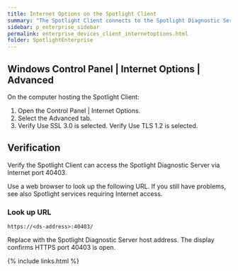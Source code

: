 ```yaml
---
title: Internet Options on the Spotlight Client
summary: "The Spotlight Client connects to the Spotlight Diagnostic Server via Internet port 40403. If you have customized Internet Options on the Spotlight Client, verify that your customized configurations do not conflict with Spotlight."
sidebar: p_enterprise_sidebar
permalink: enterprise_devices_client_internetoptions.html
folder: SpotlightEnterprise
---
```


## Windows Control Panel \| Internet Options \| Advanced

On the computer hosting the Spotlight Client:

1. Open the Control Panel \| Internet Options.
2. Select the Advanced tab.
3. Verify Use SSL 3.0 is selected. Verify Use TLS 1.2 is selected.

## Verification

Verify the Spotlight Client can access the Spotlight Diagnostic Server via Internet port 40403.

Use a web browser to look up the following URL. If you still have problems, see also Spotlight services requiring Internet access.

### Look up URL

```
https://<ds-address>:40403/
```

Replace <ds-address> with the Spotlight Diagnostic Server host address. The display confirms HTTPS port 40403 is open.


{% include links.html %}
